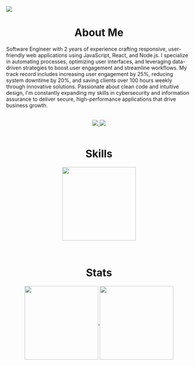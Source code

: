 
<img src="https://media.licdn.com/dms/image/v2/D5616AQGLyUyQwMJJNA/profile-displaybackgroundimage-shrink_350_1400/profile-displaybackgroundimage-shrink_350_1400/0/1724599428354?e=1730332800&v=beta&t=-QGabLjPkbMdmVV2RoqsymWOqhBNFcTmJ88b4LWA6MA"/>

<h1 align="center">About Me</h1>
<p align="left">Software Engineer with 2 years of experience crafting responsive, user-friendly web applications using JavaScript, React, and Node.js. I specialize in automating processes, optimizing user interfaces, and leveraging data-driven strategies to boost user engagement and streamline workflows. My track record includes increasing user engagement by 25%, reducing system downtime by 20%, and saving clients over 100 hours weekly through innovative solutions. Passionate about clean code and intuitive design, I'm constantly expanding my skills in cybersecurity and information assurance to deliver secure, high-performance applications that drive business growth.</p>
</br>
<div align="center" dir="auto">  
  <a href="mailto:mikebashford@gmail.com">
    <img src="https://skillicons.dev/icons?i=gmail" />
  </a>
  <a href="https://www.linkedin.com/in/mikebashford">
    <img src="https://skillicons.dev/icons?i=linkedin" />
  </a>
</div>
</br>
<h1 align="center">Skills</h1>
<p align="center">
  <a href="https://skillicons.dev">
    <img height=200  src="https://skillicons.dev/icons?i=nextjs,react,ts,js,cs,py,html,css,tailwind,pnpm,postgres,vercel,docker,figma,bash" />
  </a>
</p>
</br>
<h1 align="center">Stats</h1>
<div align="center">
  <a href="https://github.com/anuraghazra/github-readme-stats">
  <img height=200 align="center" src="https://github-readme-stats.vercel.app/api?username=mikebashford&theme=highcontrast&card_width=300" />
</a>
<a href="https://github.com/anuraghazra/convoychat">
  <img height=200 align="center"  src="https://github-readme-stats.vercel.app/api/top-langs?username=mikebashford&layout=compact&langs_count=8&card_width=300&theme=highcontrast" />
</a>
</div>

